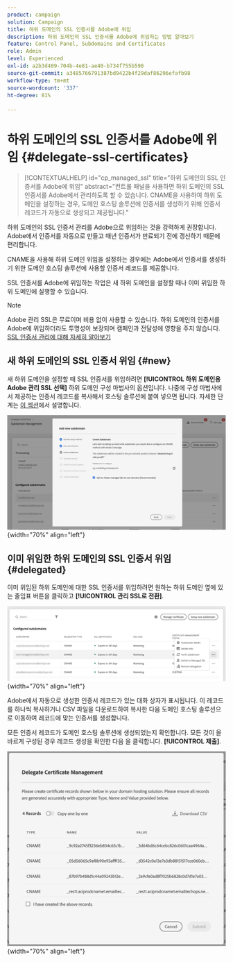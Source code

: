 ```yaml
---
product: campaign
solution: Campaign
title: 하위 도메인의 SSL 인증서를 Adobe에 위임
description: 하위 도메인의 SSL 인증서를 Adobe에 위임하는 방법 알아보기
feature: Control Panel, Subdomains and Certificates
role: Admin
level: Experienced
exl-id: a2b3d409-704b-4e81-ae40-b734f755b598
source-git-commit: a3485766791387bd9422b4f29daf86296efafb98
workflow-type: tm+mt
source-wordcount: '337'
ht-degree: 81%

---
```


# 하위 도메인의 SSL 인증서를 Adobe에 위임 {#delegate-ssl-certificates}

>[!CONTEXTUALHELP]
>id="cp_managed_ssl"
>title="하위 도메인의 SSL 인증서를 Adobe에 위임"
>abstract="컨트롤 패널을 사용하면 하위 도메인의 SSL 인증서를 Adobe에서 관리하도록 할 수 있습니다. CNAME을 사용하여 하위 도메인을 설정하는 경우, 도메인 호스팅 솔루션에 인증서를 생성하기 위해 인증서 레코드가 자동으로 생성되고 제공됩니다."

하위 도메인의 SSL 인증서 관리를 Adobe으로 위임하는 것을 강력하게 권장합니다. Adobe에서 인증서를 자동으로 만들고 매년 인증서가 만료되기 전에 갱신하기 때문에 편리합니다.

CNAME을 사용해 하위 도메인 위임을 설정하는 경우에는 Adobe에서 인증서를 생성하기 위한 도메인 호스팅 솔루션에 사용할 인증서 레코드를 제공합니다.

SSL 인증서를 Adobe에 위임하는 작업은 새 하위 도메인을 설정할 때나 이미 위임한 하위 도메인에 실행할 수 있습니다.

>[!NOTE]
>
>Adobe 관리 SSL은 무료이며 비용 없이 사용할 수 있습니다. 하위 도메인의 인증서를 Adobe에 위임하더라도 투명성이 보장되며 캠페인과 전달성에 영향을 주지 않습니다. [SSL 인증서 관리에 대해 자세히 알아보기](monitoring-ssl-certificates.md#management)


## 새 하위 도메인의 SSL 인증서 위임 {#new}

새 하위 도메인을 설정할 때 SSL 인증서를 위임하려면 **[!UICONTROL 하위 도메인용 Adobe 관리 SSL 선택]** 하위 도메인 구성 마법사의 옵션입니다. 나중에 구성 마법사에서 제공하는 인증서 레코드를 복사해서 호스팅 솔루션에 붙여 넣으면 됩니다. 자세한 단계는 [이 섹션](setting-up-new-subdomain.md)에서 설명합니다.

![](assets/cname-adobe-managed.png){width="70%" align="left"}

## 이미 위임한 하위 도메인의 SSL 인증서 위임 {#delegated}

이미 위임된 하위 도메인에 대한 SSL 인증서를 위임하려면 원하는 하위 도메인 옆에 있는 줄임표 버튼을 클릭하고 **[!UICONTROL 관리 SSL로 전환]**.

![](assets/delegate-ssl-list.png){width="70%" align="left"}

Adobe에서 자동으로 생성한 인증서 레코드가 있는 대화 상자가 표시됩니다. 이 레코드를 하나씩 복사하거나 CSV 파일을 다운로드하여 복사한 다음 도메인 호스팅 솔루션으로 이동하여 레코드에 맞는 인증서를 생성합니다.

모든 인증서 레코드가 도메인 호스팅 솔루션에 생성되었는지 확인합니다. 모든 것이 올바르게 구성된 경우 레코드 생성을 확인한 다음 을 클릭합니다. **[!UICONTROL 제출]**.

![](assets/delegate-ssl.png){width="70%" align="left"}
